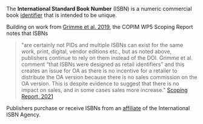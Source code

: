 The **International Standard Book Number** (ISBN) is a numeric commercial book [identifier](https://en.wikipedia.org/wiki/Identifier) that is intended to be unique.

Building on work from [Grimme et al. 2019](https://doi.org/10.6084/m9.figshare.8197625.v4), the COPIM WP5 Scoping Report notes that ISBNs

> "are certainly not PIDs and multiple ISBNs can exist for the same work, print, digital, vendor editions etc., but as noted above, publishers continue to rely on them instead of the DOI. Grimme et al.  comment “that ISBNs were designed as retail identifiers” and this creates an issue for OA as there is no incentive for a retailer to distribute the OA version because there is no sales commission on the OA version. This is despite evidence to suggest that there is no impact on sales, and in some cases sales more increase." [Scoping Report, 2021](https://copim.pubpub.org/pub/wp5-scoping-report-building-open-dissemination-system#interntional-standard-book-number-isbn)

Publishers purchase or receive ISBNs from an [affiliate](https://www.isbn-international.org/agencies) of the International ISBN Agency.